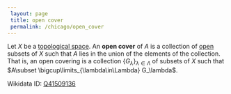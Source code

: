 ```yaml
---
 layout: page
 title: open cover
 permalink: /chicago/open_cover
---
```

Let $X$ be a [topological space](https://defsmath.github.io/DefsMath/topological_space). An **open cover** of $A$ is a collection of [open](https://defsmath.github.io/DefsMath/open) subsets of $X$ such that $A$ lies in the union of the elements of the collection. That is, an open covering is a collection $\{G_\lambda\}_{\lambda\in\Lambda}$ of subsets of $X$ such that $A\subset \bigcup\limits_{\lambda\in\Lambda} G_\lambda$.

Wikidata ID: [Q41509136](https://www.wikidata.org/wiki/Q41509136)